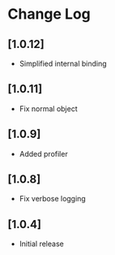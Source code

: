 # Change Log

## [1.0.12]
 - Simplified internal binding

## [1.0.11]
 - Fix normal object

## [1.0.9]
 - Added profiler

## [1.0.8]
 - Fix verbose logging
 
## [1.0.4]
 - Initial release
